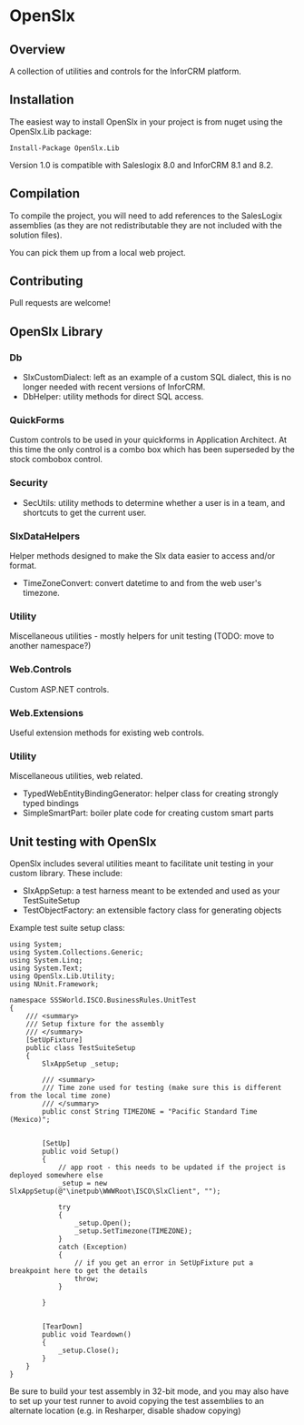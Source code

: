 # OpenSlx

## Overview

A collection of utilities and controls for the InforCRM platform.

## Installation

The easiest way to install OpenSlx in your project is from nuget using the OpenSlx.Lib package:

    Install-Package OpenSlx.Lib
	
Version 1.0 is compatible with Saleslogix 8.0 and InforCRM 8.1 and 8.2. 

## Compilation

To compile the project, you will need to add references to the SalesLogix assemblies
(as they are not redistributable they are not included with the solution files).

You can pick them up from a local web project.

## Contributing

Pull requests are welcome!

## OpenSlx Library

### Db

 * SlxCustomDialect: left as an example of a custom SQL dialect, this is no longer needed with recent versions of InforCRM.
 * DbHelper: utility methods for direct SQL access.

### QuickForms

Custom controls to be used in your quickforms in Application Architect.
At this time the only control is a combo box which has been superseded by the stock combobox control.

### Security

 * SecUtils: utility methods to determine whether a user is in a team, and shortcuts to get the current user.
 
### SlxDataHelpers

Helper methods designed to make the Slx data easier to access and/or format.

 * TimeZoneConvert: convert datetime to and from the web user's timezone.
 
### Utility

Miscellaneous utilities - mostly helpers for unit testing (TODO: move to another namespace?)

### Web.Controls

Custom ASP.NET controls.

### Web.Extensions

Useful extension methods for existing web controls.

### Utility

Miscellaneous utilities, web related.  

 * TypedWebEntityBindingGenerator: helper class for creating strongly typed bindings
 * SimpleSmartPart: boiler plate code for creating custom smart parts
 
## Unit testing with OpenSlx

OpenSlx includes several utilities meant to facilitate unit testing in your custom library.
These include:

 * SlxAppSetup: a test harness meant to be extended and used as your TestSuiteSetup
 * TestObjectFactory: an extensible factory class for generating objects 
 
Example test suite setup class: 
 
    using System;
    using System.Collections.Generic;
    using System.Linq;
    using System.Text;
    using OpenSlx.Lib.Utility;
    using NUnit.Framework;
    
    namespace SSSWorld.ISCO.BusinessRules.UnitTest
    {
        /// <summary>
        /// Setup fixture for the assembly
        /// </summary>
        [SetUpFixture]
        public class TestSuiteSetup
        {
            SlxAppSetup _setup;
    
            /// <summary>
            /// Time zone used for testing (make sure this is different from the local time zone)
            /// </summary>
            public const String TIMEZONE = "Pacific Standard Time (Mexico)";
    
    
            [SetUp]
            public void Setup()
            {
                // app root - this needs to be updated if the project is deployed somewhere else
                _setup = new SlxAppSetup(@"\inetpub\WWWRoot\ISCO\SlxClient", "");
    
                try
                {
                    _setup.Open();
                    _setup.SetTimezone(TIMEZONE);
                }
                catch (Exception)
                {
                    // if you get an error in SetUpFixture put a breakpoint here to get the details
                    throw;
                }
    
            }
    
    
            [TearDown]
            public void Teardown()
            {
                _setup.Close();
            }
        }
    }
    
Be sure to build your test assembly in 32-bit mode, and you may also have to set up your test runner to 
avoid copying the test assemblies to an alternate location (e.g. in Resharper, disable shadow copying)
